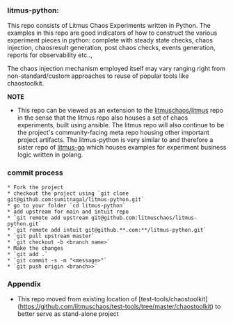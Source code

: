 ### litmus-python:

This repo consists of Litmus Chaos Experiments written in Python. The examples in this repo are good indicators
of how to construct the various experiment pieces in python: complete with steady state checks, chaos injection,
chaosresult generation, post chaos checks, events generation, reports for observability etc..,

The chaos injection mechanism employed itself may vary ranging right from non-standard/custom approaches to reuse of
popular tools like chaostoolkit.

**NOTE**

- This repo can be viewed as an extension to the [litmuschaos/litmus](https://github.com/litmuschaos/litmus) repo
  in the sense that the litmus repo also houses a set of chaos experiments, built using ansible. The litmus repo
  will also continue to be the project's community-facing meta repo housing other important project artifacts.
  The litmus-python is very similar to and therefore a sister repo of [litmus-go](https://github.com/litmuschaos/litmus-go)
  which houses examples for experiment business logic written in golang.
### commit process
    * Fork the project
    * checkout the project using `git clone git@github.com:sumitnagal/litmus-python.git`
    * go to your folder `cd litmus-python`
    * add upstream for main and intuit repo
    * `git remote add upstream git@github.com:litmuschaos/litmus-python.git`
    * `git remote add intuit git@github.**.com:**/litmus-python.git`
    * `git pull upstream master`
    * `git checkout -b <branch name>`
    * Make the changes
    * `git add .`
    * `git commit -s -m "<message>"`
    * `git push origin <branch>>`

### Appendix
- This repo moved from existing location of [test-tools/chaostoolkit] (https://github.com/litmuschaos/test-tools/tree/master/chaostoolkit) to better serve as stand-alone project

